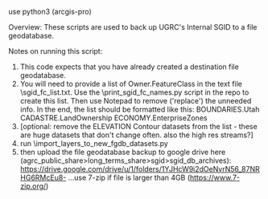 use python3 (arcgis-pro)

Overview:
These scripts are used to back up UGRC's Internal SGID to a file geodatabase. 

Notes on running this script:
1. This code expects that you have already created a destination file geodatabase.
2. You will need to provide a list of Owner.FeatureClass in the text file \\sgid_fc_list.txt. Use the \\print_sgid_fc_names.py script in the repo to create this list. Then use Notepad to remove ('replace') the unneeded info. In the end, the list should be formatted like this:
    BOUNDARIES.Utah
    CADASTRE.LandOwnership
    ECONOMY.EnterpriseZones
3. [optional: remove the ELEVATION Contour datasets from the list - these are huge datasets that don't change often.  also the high res streams?]
4. run \\import_layers_to_new_fgdb_datasets.py
5. then upload the file geodatabase backup to google drive here (agrc_public_share>long_terms_share>sgid>sgid_db_archives):
https://drive.google.com/drive/u/1/folders/1YJHcW9i2dOeNvrN56_87NRHG6RMcEu8-
...use 7-zip if file is larger than 4GB (https://www.7-zip.org/)
